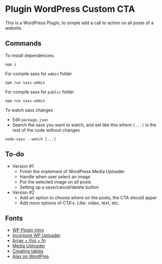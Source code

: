 # Plugin WordPress Custom CTA

This is a WordPress Plugin, to simple add a call to action on all posts of a website.

## Commands

To install dependencies:

```
npm i
```

For compile sass for `admin` folder

```
npm run sass-admin
```

For compile sass for `public` folder

```
npm run sass-admin
```

To watch sass changes

- Edit `package.json`
- Search the sass you want to watch, and set like this where `[...]` is the rest of the code without changes

```
node-sass --watch [...]
```

## To-do

- Version #1
  - Finish the implement of WordPress Media Uploader
  - Handle when user select an image
  - Put the selected image on all posts
  - Setting up a save/cancel/delete button
- Version #2
  - Add an option to choose where on the posts, the CTA should apper
  - Add more options of CTA's. Like: video, text, etc.

## Fonts

- [WP Plugin Intro](https://developer.wordpress.org/plugins/intro/)
- [Incorpore WP Uploader](https://www.inkthemes.com/code-to-integrate-wordpress-media-uploader-in-plugintheme/)
- [Array + this + fn](https://stackoverflow.com/questions/14553623/what-does-mean-arraythis-some-method-string)
- [Media Uploader](http://qnimate.com/adding-a-single-image-using-wordpress-media-uploader/)
- [Creating tables](https://codex.wordpress.org/Creating_Tables_with_Plugins)
- [Ajax on WordPres](https://codex.wordpress.org/AJAX_in_Plugins)
